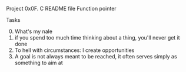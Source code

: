 Project 0x0F. C README file Function pointer

Tasks

0. What's my nale
1. if you spend too much time thinking about a thing, you'll never get it done
2. To hell with circumstances: I create opportunities
3. A goal is not always meant to be reached, it often serves simply as something to aim at 
